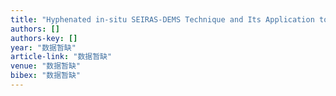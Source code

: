 ```yaml
---
title: "Hyphenated in-situ SEIRAS-DEMS Technique and Its Application to Fuel Cell Related Electrocatalysis"
authors: []
authors-key: []
year: "数据暂缺"
article-link: "数据暂缺"
venue: "数据暂缺"
bibex: "数据暂缺"
---
```


